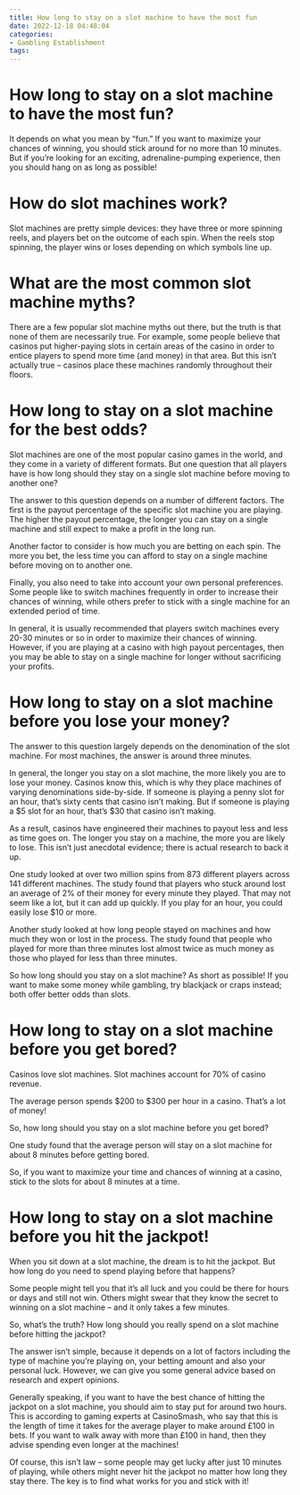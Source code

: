 ```yaml
---
title: How long to stay on a slot machine to have the most fun
date: 2022-12-18 04:48:04
categories:
- Gambling Establishment
tags:
---
```



#  How long to stay on a slot machine to have the most fun?

It depends on what you mean by “fun.” If you want to maximize your chances of winning, you should stick around for no more than 10 minutes. But if you’re looking for an exciting, adrenaline-pumping experience, then you should hang on as long as possible!

# How do slot machines work?

Slot machines are pretty simple devices: they have three or more spinning reels, and players bet on the outcome of each spin. When the reels stop spinning, the player wins or loses depending on which symbols line up.

# What are the most common slot machine myths?

There are a few popular slot machine myths out there, but the truth is that none of them are necessarily true. For example, some people believe that casinos put higher-paying slots in certain areas of the casino in order to entice players to spend more time (and money) in that area. But this isn’t actually true – casinos place these machines randomly throughout their floors.

#  How long to stay on a slot machine for the best odds?

Slot machines are one of the most popular casino games in the world, and they come in a variety of different formats. But one question that all players have is how long should they stay on a single slot machine before moving to another one?

The answer to this question depends on a number of different factors. The first is the payout percentage of the specific slot machine you are playing. The higher the payout percentage, the longer you can stay on a single machine and still expect to make a profit in the long run.

Another factor to consider is how much you are betting on each spin. The more you bet, the less time you can afford to stay on a single machine before moving on to another one.

Finally, you also need to take into account your own personal preferences. Some people like to switch machines frequently in order to increase their chances of winning, while others prefer to stick with a single machine for an extended period of time.

In general, it is usually recommended that players switch machines every 20-30 minutes or so in order to maximize their chances of winning. However, if you are playing at a casino with high payout percentages, then you may be able to stay on a single machine for longer without sacrificing your profits.

#  How long to stay on a slot machine before you lose your money?

The answer to this question largely depends on the denomination of the slot machine. For most machines, the answer is around three minutes.

In general, the longer you stay on a slot machine, the more likely you are to lose your money. Casinos know this, which is why they place machines of varying denominations side-by-side. If someone is playing a penny slot for an hour, that’s sixty cents that casino isn’t making. But if someone is playing a $5 slot for an hour, that’s $30 that casino isn’t making.

As a result, casinos have engineered their machines to payout less and less as time goes on. The longer you stay on a machine, the more you are likely to lose. This isn’t just anecdotal evidence; there is actual research to back it up.

One study looked at over two million spins from 873 different players across 141 different machines. The study found that players who stuck around lost an average of 2% of their money for every minute they played. That may not seem like a lot, but it can add up quickly. If you play for an hour, you could easily lose $10 or more.

Another study looked at how long people stayed on machines and how much they won or lost in the process. The study found that people who played for more than three minutes lost almost twice as much money as those who played for less than three minutes.

So how long should you stay on a slot machine? As short as possible! If you want to make some money while gambling, try blackjack or craps instead; both offer better odds than slots.

#  How long to stay on a slot machine before you get bored?

Casinos love slot machines. Slot machines account for 70% of casino revenue. 

The average person spends $200 to $300 per hour in a casino. That’s a lot of money!

So, how long should you stay on a slot machine before you get bored?

One study found that the average person will stay on a slot machine for about 8 minutes before getting bored.

So, if you want to maximize your time and chances of winning at a casino, stick to the slots for about 8 minutes at a time.

#  How long to stay on a slot machine before you hit the jackpot!

When you sit down at a slot machine, the dream is to hit the jackpot. But how long do you need to spend playing before that happens?

Some people might tell you that it’s all luck and you could be there for hours or days and still not win. Others might swear that they know the secret to winning on a slot machine – and it only takes a few minutes.

So, what’s the truth? How long should you really spend on a slot machine before hitting the jackpot?

The answer isn’t simple, because it depends on a lot of factors including the type of machine you’re playing on, your betting amount and also your personal luck. However, we can give you some general advice based on research and expert opinions.

Generally speaking, if you want to have the best chance of hitting the jackpot on a slot machine, you should aim to stay put for around two hours. This is according to gaming experts at CasinoSmash, who say that this is the length of time it takes for the average player to make around £100 in bets. If you want to walk away with more than £100 in hand, then they advise spending even longer at the machines!

Of course, this isn’t law – some people may get lucky after just 10 minutes of playing, while others might never hit the jackpot no matter how long they stay there. The key is to find what works for you and stick with it!